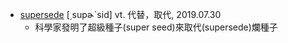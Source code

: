 - [supersede](https://tw.dictionary.search.yahoo.com/search?p=supersede) [͵supɚˋsid] vt. 代替，取代, 2019.07.30
  - 科學家發明了超級種子(super seed)來取代(supersede)爛種子
